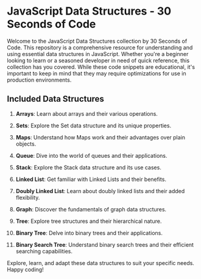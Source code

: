 # JavaScript Data Structures - 30 Seconds of Code

Welcome to the JavaScript Data Structures collection by 30 Seconds of Code. This repository is a comprehensive resource for understanding and using essential data structures in JavaScript. Whether you're a beginner looking to learn or a seasoned developer in need of quick reference, this collection has you covered. While these code snippets are educational, it's important to keep in mind that they may require optimizations for use in production environments.

## Included Data Structures

1. **Arrays**: Learn about arrays and their various operations.

2. **Sets**: Explore the Set data structure and its unique properties.

3. **Maps**: Understand how Maps work and their advantages over plain objects.

4. **Queue**: Dive into the world of queues and their applications.

5. **Stack**: Explore the Stack data structure and its use cases.

6. **Linked List**: Get familiar with Linked Lists and their benefits.

7. **Doubly Linked List**: Learn about doubly linked lists and their added flexibility.

8. **Graph**: Discover the fundamentals of graph data structures.

9. **Tree**: Explore tree structures and their hierarchical nature.

10. **Binary Tree**: Delve into binary trees and their applications.

11. **Binary Search Tree**: Understand binary search trees and their efficient searching capabilities.

Explore, learn, and adapt these data structures to suit your specific needs. Happy coding!
